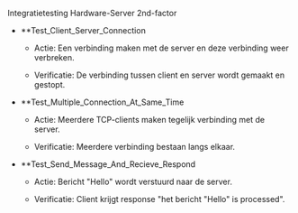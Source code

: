 Integratietesting Hardware-Server 2nd-factor

- **Test_Client_Server_Connection
	
	* Actie: Een verbinding maken met de server en deze verbinding weer verbreken.
	
	* Verificatie: De verbinding tussen client en server wordt gemaakt en gestopt.
		

	
- **Test_Multiple_Connection_At_Same_Time

	* Actie: Meerdere TCP-clients maken tegelijk verbinding met de server.
	
	* Verificatie: Meerdere verbinding bestaan langs elkaar.
	
	
	
- **Test_Send_Message_And_Recieve_Respond

	* Actie: Bericht "Hello" wordt verstuurd naar de server.
	
	* Verificatie: Client krijgt response "het bericht "Hello" is processed".
	






